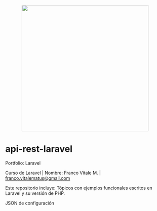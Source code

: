 <p align="center"><img src="https://res.cloudinary.com/dtfbvvkyp/image/upload/v1566331377/laravel-logolockup-cmyk-red.svg" width="400"></p>

<p align="center">

</p>

# api-rest-laravel

Portfolio: Laravel

Curso de Laravel | Nombre: Franco Vitale M. | franco.vitalematus@gmail.com

Este repositorio incluye: Tópicos con ejemplos funcionales escritos en Laravel y su versión de PHP.

JSON de configuración

